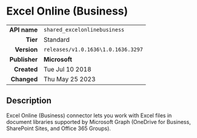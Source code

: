 # Excel Online (Business)
| | |
|-:|-|
|**API name**|`shared_excelonlinebusiness`|
|**Tier**|Standard|
|**Version**|`releases/v1.0.1636\1.0.1636.3297`|
|**Publisher**|**Microsoft**|
|**Created**|Tue Jul 10 2018|
|**Changed**|Thu May 25 2023|

## Description
Excel Online (Business) connector lets you work with Excel files in document libraries supported by Microsoft Graph (OneDrive for Business, SharePoint Sites, and Office 365 Groups).
